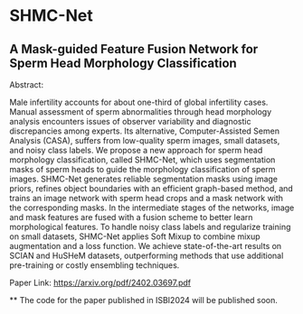 # SHMC-Net
A Mask-guided Feature Fusion Network for Sperm Head Morphology Classification
-------
Abstract:

Male infertility accounts for about one-third of global infertility cases. Manual assessment of sperm abnormalities through head morphology analysis encounters issues of observer variability and diagnostic discrepancies among experts. Its alternative, Computer-Assisted Semen Analysis (CASA), suffers from low-quality sperm images, small datasets, and noisy class labels. We propose a new approach for sperm head morphology classification, called SHMC-Net, which uses segmentation masks of sperm heads to guide the morphology classification of sperm images. SHMC-Net generates reliable segmentation masks using image priors, refines object boundaries with an efficient graph-based method, and trains an image network with sperm head crops and a mask network with the corresponding masks. In the intermediate stages of the networks, image and mask features are fused with a fusion scheme to better learn morphological features. To handle noisy class labels and regularize training on small datasets, SHMC-Net applies Soft Mixup to combine mixup augmentation and a loss function. We achieve state-of-the-art results on SCIAN and HuSHeM datasets, outperforming methods that use additional pre-training or costly ensembling techniques.

Paper Link: https://arxiv.org/pdf/2402.03697.pdf

** The code for the paper published in ISBI2024 will be published soon.
